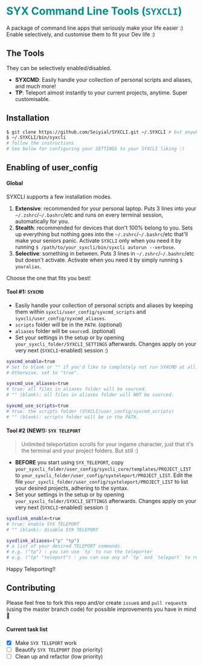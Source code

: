 <h1 style="color: darkcyan">SYX Command Line Tools (<code>SYXCLI</code>)</h1>

A package of command line apps that seriously make your life easier :)
Enable selectively, and customise them to fit your Dev life :)

## The Tools

They can be selectively enabled/disabled.

- **SYXCMD**: Easily handle your collection of personal scripts and aliases, and much more!
- **TP**: Teleport almost instantly to your current projects, anytime. Super customisable.

## Installation
```bash
$ git clone https://github.com/Seiyial/SYXCLI.git ~/.SYXCLI # but anywhere comfy works as well!
$ ~/.SYXCLI/bin/syxcli
# follow the instructions
# See below for configuring your SETTINGS to your SYXCLI liking :)
```

## Enabling of user_config

#### Global

SYXCLI supports a few installation modes.
1. **Extensive**: recommended for your personal laptop. Puts 3 lines into your `~/.zshrc`/`~/.bashrc`/etc and runs on every terminal session, automatically for you.
2. **Stealth**: recommended for devices that don't 100% belong to you. Sets up everything but nothing goes into the `~/.zshrc`/`~/.bashrc`/etc that'll make your seniors panic. Activate `SYXCLI` only when you need it by running `$ /path/to/your_syxcli/bin/syxcli autorun --verbose`.
3. **Selective**: something in between. Puts 3 lines in `~/.zshrc`/`~/.bashrc`/etc but doesn't activate. Activate when you need it by simply running `$ youralias`.

Choose the one that fits you best!

#### Tool #1: `SYXCMD`

- Easily handle your collection of personal scripts and aliases by keeping them within `syxcli/user_config/syxcmd_scripts` and `syxcli/user_config/syxcmd_aliases`.
- `scripts` folder will be in the `PATH`. (optional)
- `aliases` folder will be `source`d. (optional)
- Set your settings in the setup or by opening `your_syxcli_folder/SYXCLI_SETTINGS` afterwards. Changes apply on your very next (`SYXCLI`-enabled) session :)

```bash
syxcmd_enable=true
# Set to blank or "" if you'd like to completely not run SYXCMD at all.
# Otherwise, set to "true".

syxcmd_use_aliases=true
# true: all files in aliases folder will be sourced.
# "" (blank): all files in aliases folder will NOT be sourced.

syxcmd_use_scripts=true
# true: the scripts folder (SYXCLI/user_config/syxcmd_scripts)
# "" (blank): scripts folder will be in the PATH.
```

#### Tool #2 (NEW!): `SYX TELEPORT`

> Unlimited teleportation scrolls for your ingame character, just that it's the terminal and your project folders. But still :)

- **BEFORE** you start using `SYX_TELEPORT`, copy `your_syxcli_folder/user_config/syxcli_core/templates/PROJECT_LIST` to `your_syxcli_folder/user_config/syxteleport/PROJECT_LIST`. Edit the file `your_syxcli_folder/user_config/syxteleport/PROJECT_LIST` to list your desired projects, adhering to the syntax.
- Set your settings in the setup or by opening `your_syxcli_folder/SYXCLI_SETTINGS` afterwards. Changes apply on your very next (`SYXCLI`-enabled) session :)

```bash
syxdlink_enable=true
# true: enable SYX TELEPORT
# "" (blank): disable SYX TELEPORT

syxdlink_aliases=("p" "tp")
# a list of your desired TELEPORT commands.
# e.g. ("tp") : you can use `tp` to run the teleporter
# e.g. ("tp" "teleport") : you can use any of `tp` and `teleport` to run the teleporter.
```

Happy Teleporting!!

## Contributing

Please feel free to fork this repo and/or create `issue`s and `pull request`s (using the master branch code) for possible improvements you have in mind 🙂

#### Current task list

- [x] Make `SYX TELEPORT` work
- [ ] Beautify `SYX TELEPORT` (top priority)
- [ ] Clean up and refactor (low priority)